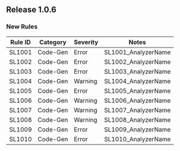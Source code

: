 ﻿## Release 1.0.6

### New Rules
Rule ID | Category | Severity | Notes
--------|----------|----------|--------------------
SL1001  | Code-Gen |  Error   | SL1001_AnalyzerName
SL1002  | Code-Gen |  Error   | SL1002_AnalyzerName
SL1003  | Code-Gen |  Error   | SL1003_AnalyzerName
SL1004  | Code-Gen |  Warning | SL1004_AnalyzerName
SL1005  | Code-Gen |  Error   | SL1005_AnalyzerName
SL1006  | Code-Gen |  Warning | SL1006_AnalyzerName
SL1007  | Code-Gen |  Warning | SL1007_AnalyzerName
SL1008  | Code-Gen |  Warning | SL1008_AnalyzerName
SL1009  | Code-Gen |  Error   | SL1009_AnalyzerName
SL1010  | Code-Gen |  Error   | SL1010_AnalyzerName

